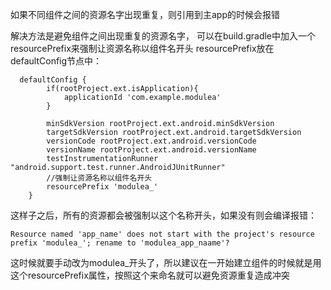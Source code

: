 如果不同组件之间的资源名字出现重复，则引用到主app的时候会报错

解决方法是避免组件之间出现重复的资源名字，
可以在build.gradle中加入一个resourcePrefix来强制让资源名称以组件名开头
resourcePrefix放在defaultConfig节点中：
```
  defaultConfig {
        if(rootProject.ext.isApplication){
            applicationId 'com.example.modulea'
        }

        minSdkVersion rootProject.ext.android.minSdkVersion
        targetSdkVersion rootProject.ext.android.targetSdkVersion
        versionCode rootProject.ext.android.versionCode
        versionName rootProject.ext.android.versionName
        testInstrumentationRunner "android.support.test.runner.AndroidJUnitRunner"
        //强制让资源名称以组件名开头
        resourcePrefix 'modulea_'
    }
```

这样子之后，所有的资源都会被强制以这个名称开头，如果没有则会编译报错：
```
Resource named 'app_name' does not start with the project's resource prefix 'modulea_'; rename to 'modulea_app_naame'?
```
这时候就要手动改为modulea_开头了，所以建议在一开始建立组件的时候就是用这个resourcePrefix属性，按照这个来命名就可以避免资源重复造成冲突
